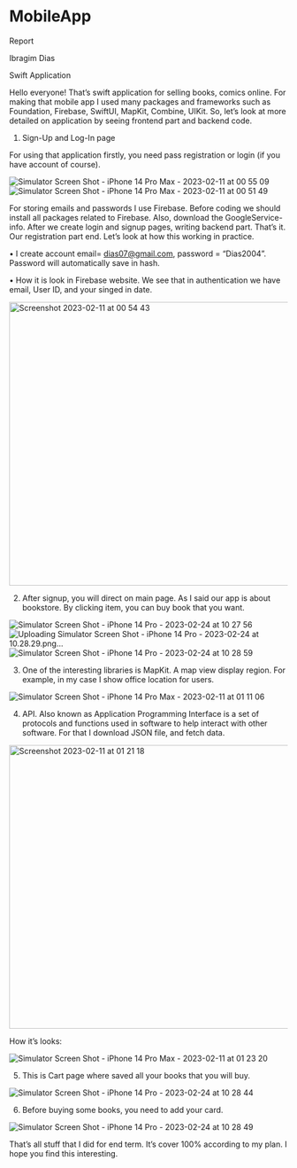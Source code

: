 # MobileApp
Report

Ibragim Dias

Swift Application 

Hello everyone! That’s swift application for selling books, comics online. For making that mobile app I used many packages and frameworks such as Foundation, Firebase, SwiftUI, MapKit, Combine, UIKit. So, let’s look at more detailed on application by seeing frontend part and backend code.

1. Sign-Up and Log-In page 

For using that application firstly, you need pass registration or login (if you have account of course).  

![Simulator Screen Shot - iPhone 14 Pro Max - 2023-02-11 at 00 55 09](https://user-images.githubusercontent.com/97732446/218250860-25bc9896-bf0e-4bf9-90c7-bc31f841d391.png)
![Simulator Screen Shot - iPhone 14 Pro Max - 2023-02-11 at 00 51 49](https://user-images.githubusercontent.com/97732446/218250909-eec8efd0-ea05-481e-8458-5558d0255ed4.png)

For storing emails and passwords I use Firebase. Before coding we should install all packages related to Firebase. Also, download the GoogleService-info. After we create login and signup pages, writing backend part. That’s it. Our registration part end. Let’s look at how this working in practice. 

•	I create account email= dias07@gmail.com, password = “Dias2004”. Password will automatically save in hash.

•	 How it is look in Firebase website. We see that in authentication we have email, User ID, and your singed in date. 

<img width="512" alt="Screenshot 2023-02-11 at 00 54 43" src="https://user-images.githubusercontent.com/97732446/218251064-1f3d9890-f21c-4d0c-b8c2-c8fa9b1ab3b8.png">

2. After signup, you will direct on main page. As I said our app is about bookstore. By clicking item, you can buy book that you want. 

![Simulator Screen Shot - iPhone 14 Pro - 2023-02-24 at 10 27 56](https://user-images.githubusercontent.com/97732446/221092354-6a060c3a-afc3-46d2-88c6-93ffe844c32f.png)
![Uploading Simulator Screen Shot - iPhone 14 Pro - 2023-02-24 at 10.28.29.png…]()
![Simulator Screen Shot - iPhone 14 Pro - 2023-02-24 at 10 28 59](https://user-images.githubusercontent.com/97732446/221092374-20bcd502-a460-42a3-9033-a312757c76d8.png)

3. One of the interesting libraries is MapKit. A map view display region. For example, in my case I show office location for users. 

![Simulator Screen Shot - iPhone 14 Pro Max - 2023-02-11 at 01 11 06](https://user-images.githubusercontent.com/97732446/218251339-974624f4-f893-43b5-961b-ce6192f97baf.png)

4. API. Also known as Application Programming Interface is a set of protocols and functions used in software to help interact with other software. For that I download JSON file, and fetch data. 

<img width="512" alt="Screenshot 2023-02-11 at 01 21 18" src="https://user-images.githubusercontent.com/97732446/218251374-42e0c034-dedf-4ef7-a8d1-381ce9c7c9de.png">

How it’s looks:

![Simulator Screen Shot - iPhone 14 Pro Max - 2023-02-11 at 01 23 20](https://user-images.githubusercontent.com/97732446/218251402-9044ad81-ab24-4421-90a7-2b76b468e810.png)

5.	This is Cart page where saved all your books that you will buy.

![Simulator Screen Shot - iPhone 14 Pro - 2023-02-24 at 10 28 44](https://user-images.githubusercontent.com/97732446/221092314-0cf8f101-1a3d-40fb-a898-2ef4517dd9e3.png)



6. Before buying some books, you need to add your card. 

![Simulator Screen Shot - iPhone 14 Pro - 2023-02-24 at 10 28 49](https://user-images.githubusercontent.com/97732446/221092334-26e79c20-580c-4987-9d30-cda386733222.png)


That’s all stuff that I did for end term. It’s cover 100% according to my plan. I hope you find this interesting. 



